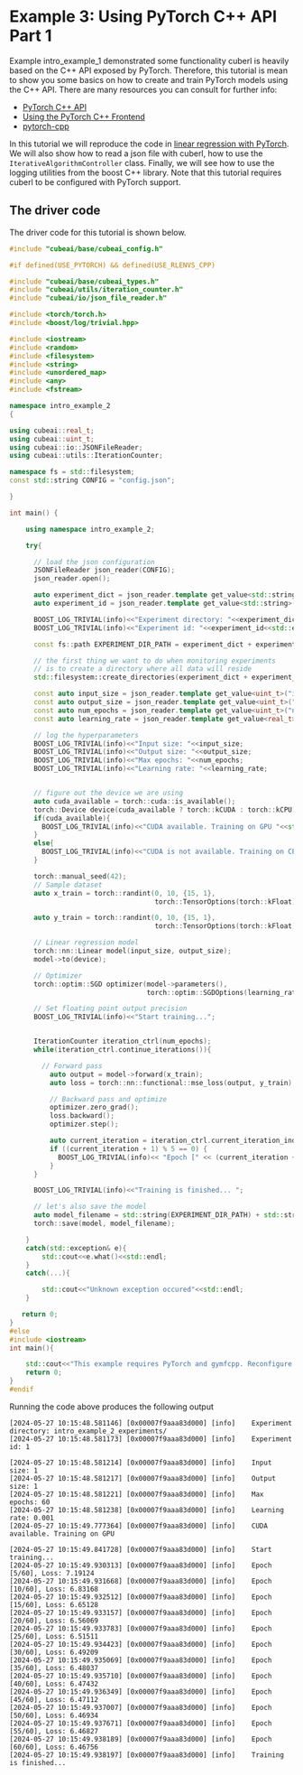 # Example 3: Using PyTorch C++ API Part 1

Example intro_example_1 demonstrated some functionality
cuberl is heavily based on the C++ API exposed by PyTorch. 
Therefore, this tutorial is mean to show you some basics on how to create
and train PyTorch models using the C++ API. There are many resources you can
consult for further info:

- <a href="https://pytorch.org/cppdocs/">PyTorch C++ API</a>
- <a href="https://pytorch.org/tutorials/advanced/cpp_frontend.html">Using the PyTorch C++ Frontend</a>
- <a href="https://github.com/prabhuomkar/pytorch-cpp/tree/master">pytorch-cpp</a>

In this tutorial we will reproduce the code in <a href="https://github.com/prabhuomkar/pytorch-cpp/blob/master/tutorials/basics/linear_regression/main.cpp">linear regression with PyTorch</a>.
We will also show how to read a json file with cuberl, how to use the ```IterativeAlgorithmController``` class. Finally, we will see how to use the logging utilities from the boost C++ library.
Note that this tutorial requires cuberl to be configured with PyTorch support.


## The driver code

The driver code for this tutorial is shown below. 


```cpp
#include "cubeai/base/cubeai_config.h"

#if defined(USE_PYTORCH) && defined(USE_RLENVS_CPP)

#include "cubeai/base/cubeai_types.h"
#include "cubeai/utils/iteration_counter.h"
#include "cubeai/io/json_file_reader.h"

#include <torch/torch.h>
#include <boost/log/trivial.hpp>

#include <iostream>
#include <random>
#include <filesystem>
#include <string>
#include <unordered_map>
#include <any>
#include <fstream>

namespace intro_example_2
{

using cubeai::real_t;
using cubeai::uint_t;
using cubeai::io::JSONFileReader;
using cubeai::utils::IterationCounter;

namespace fs = std::filesystem;
const std::string CONFIG = "config.json";

}

int main() {

    using namespace intro_example_2;

    try{

      // load the json configuration
      JSONFileReader json_reader(CONFIG);
      json_reader.open();

      auto experiment_dict = json_reader.template get_value<std::string>("experiment_dict");
      auto experiment_id = json_reader.template get_value<std::string>("experiment_id");

      BOOST_LOG_TRIVIAL(info)<<"Experiment directory: "<<experiment_dict;
      BOOST_LOG_TRIVIAL(info)<<"Experiment id: "<<experiment_id<<std::endl;

      const fs::path EXPERIMENT_DIR_PATH = experiment_dict + experiment_id;

      // the first thing we want to do when monitoring experiments
      // is to create a directory where all data will reside
      std::filesystem::create_directories(experiment_dict + experiment_id);

      const auto input_size = json_reader.template get_value<uint_t>("input_size");
      const auto output_size = json_reader.template get_value<uint_t>("output_size");
      const auto num_epochs = json_reader.template get_value<uint_t>("num_epochs");
      const auto learning_rate = json_reader.template get_value<real_t>("lr");

      // log the hyperparameters
      BOOST_LOG_TRIVIAL(info)<<"Input size: "<<input_size;
      BOOST_LOG_TRIVIAL(info)<<"Output size: "<<output_size;
      BOOST_LOG_TRIVIAL(info)<<"Max epochs: "<<num_epochs;
      BOOST_LOG_TRIVIAL(info)<<"Learning rate: "<<learning_rate;


      // figure out the device we are using
      auto cuda_available = torch::cuda::is_available();
      torch::Device device(cuda_available ? torch::kCUDA : torch::kCPU);
      if(cuda_available){
        BOOST_LOG_TRIVIAL(info)<<"CUDA available. Training on GPU "<<std::endl;
      }
      else{
        BOOST_LOG_TRIVIAL(info)<<"CUDA is not available. Training on CPU "<<std::endl;
      }

      torch::manual_seed(42);
      // Sample dataset
      auto x_train = torch::randint(0, 10, {15, 1},
                                    torch::TensorOptions(torch::kFloat).device(device));

      auto y_train = torch::randint(0, 10, {15, 1},
                                    torch::TensorOptions(torch::kFloat).device(device));

      // Linear regression model
      torch::nn::Linear model(input_size, output_size);
      model->to(device);

      // Optimizer
      torch::optim::SGD optimizer(model->parameters(),
                                  torch::optim::SGDOptions(learning_rate));

      // Set floating point output precision
      BOOST_LOG_TRIVIAL(info)<<"Start training...";


      IterationCounter iteration_ctrl(num_epochs);
      while(iteration_ctrl.continue_iterations()){

        // Forward pass
          auto output = model->forward(x_train);
          auto loss = torch::nn::functional::mse_loss(output, y_train);

          // Backward pass and optimize
          optimizer.zero_grad();
          loss.backward();
          optimizer.step();

          auto current_iteration = iteration_ctrl.current_iteration_index();
          if ((current_iteration + 1) % 5 == 0) {
            BOOST_LOG_TRIVIAL(info)<< "Epoch [" << (current_iteration + 1) << "/" << num_epochs <<"], Loss: " << loss.item<double>(); //<< "\n";
          }
      }

      BOOST_LOG_TRIVIAL(info)<<"Training is finished... ";

      // let's also save the model
      auto model_filename = std::string(EXPERIMENT_DIR_PATH) + std::string("/linear_regression_model.pth");
      torch::save(model, model_filename);

    }
    catch(std::exception& e){
        std::cout<<e.what()<<std::endl;
    }
    catch(...){

        std::cout<<"Unknown exception occured"<<std::endl;
    }

   return 0;
}
#else
#include <iostream>
int main(){

    std::cout<<"This example requires PyTorch and gymfcpp. Reconfigure cuberl with USE_PYTORCH and USE_RLENVS_CPP flags turned ON."<<std::endl;
    return 0;
}
#endif
```

Running the code above produces the following output

```
[2024-05-27 10:15:48.581146] [0x00007f9aaa83d000] [info]    Experiment directory: intro_example_2_experiments/
[2024-05-27 10:15:48.581173] [0x00007f9aaa83d000] [info]    Experiment id: 1

[2024-05-27 10:15:48.581214] [0x00007f9aaa83d000] [info]    Input size: 1
[2024-05-27 10:15:48.581217] [0x00007f9aaa83d000] [info]    Output size: 1
[2024-05-27 10:15:48.581221] [0x00007f9aaa83d000] [info]    Max epochs: 60
[2024-05-27 10:15:48.581238] [0x00007f9aaa83d000] [info]    Learning rate: 0.001
[2024-05-27 10:15:49.777364] [0x00007f9aaa83d000] [info]    CUDA available. Training on GPU 

[2024-05-27 10:15:49.841728] [0x00007f9aaa83d000] [info]    Start training...
[2024-05-27 10:15:49.930313] [0x00007f9aaa83d000] [info]    Epoch [5/60], Loss: 7.19124
[2024-05-27 10:15:49.931668] [0x00007f9aaa83d000] [info]    Epoch [10/60], Loss: 6.83168
[2024-05-27 10:15:49.932512] [0x00007f9aaa83d000] [info]    Epoch [15/60], Loss: 6.65128
[2024-05-27 10:15:49.933157] [0x00007f9aaa83d000] [info]    Epoch [20/60], Loss: 6.56069
[2024-05-27 10:15:49.933783] [0x00007f9aaa83d000] [info]    Epoch [25/60], Loss: 6.51511
[2024-05-27 10:15:49.934423] [0x00007f9aaa83d000] [info]    Epoch [30/60], Loss: 6.49209
[2024-05-27 10:15:49.935069] [0x00007f9aaa83d000] [info]    Epoch [35/60], Loss: 6.48037
[2024-05-27 10:15:49.935710] [0x00007f9aaa83d000] [info]    Epoch [40/60], Loss: 6.47432
[2024-05-27 10:15:49.936349] [0x00007f9aaa83d000] [info]    Epoch [45/60], Loss: 6.47112
[2024-05-27 10:15:49.937007] [0x00007f9aaa83d000] [info]    Epoch [50/60], Loss: 6.46934
[2024-05-27 10:15:49.937671] [0x00007f9aaa83d000] [info]    Epoch [55/60], Loss: 6.46827
[2024-05-27 10:15:49.938189] [0x00007f9aaa83d000] [info]    Epoch [60/60], Loss: 6.46756
[2024-05-27 10:15:49.938197] [0x00007f9aaa83d000] [info]    Training is finished... 
```

